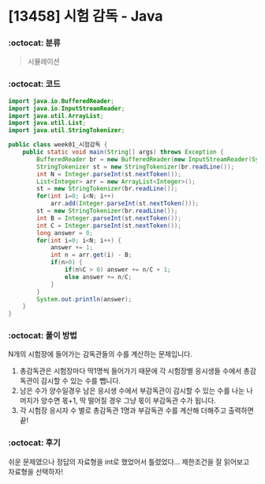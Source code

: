 # [13458] 시험 감독 - Java

###  :octocat: 분류

> 시뮬레이션

### :octocat: 코드

```java
import java.io.BufferedReader;
import java.io.InputStreamReader;
import java.util.ArrayList;
import java.util.List;
import java.util.StringTokenizer;

public class week01_시험감독 {
	public static void main(String[] args) throws Exception {
		BufferedReader br = new BufferedReader(new InputStreamReader(System.in));
		StringTokenizer st = new StringTokenizer(br.readLine());
		int N = Integer.parseInt(st.nextToken());
		List<Integer> arr = new ArrayList<Integer>();
		st = new StringTokenizer(br.readLine());
		for(int i=0; i<N; i++)
			arr.add(Integer.parseInt(st.nextToken()));
		st = new StringTokenizer(br.readLine());
		int B = Integer.parseInt(st.nextToken());
		int C = Integer.parseInt(st.nextToken());
		long answer = 0;
		for(int i=0; i<N; i++) {
			answer += 1;
			int n = arr.get(i) - B;
			if(n>0) {
				if(n%C > 0) answer += n/C + 1;
				else answer += n/C;
			}
		}
		System.out.println(answer);
	}
}
```

### :octocat: 풀이 방법

N개의 시험장에 들어가는 감독관들의 수를 계산하는 문제입니다.
1. 총감독관은 시험장마다 딱1명씩 들어가기 때문에 각 시험장별 응시생들 수에서 총감독관이 감시할 수 있는 수를 뺍니다.
2. 남은 수가 양수일경우 남은 응시생 수에서 부감독관이 감시할 수 있는 수를 나눈 나머지가 양수면 몫+1, 딱 떨어질 경우 그냥 몫이 부감독관 수가 됩니다.
3. 각 시험장 응시자 수 별로 총감독관 1명과 부감독관 수를 계산해 더해주고 출력하면 끝!

### :octocat: 후기

쉬운 문제였으나 정답의 자료형을 int로 했었어서 틀렸었다... 제한조건을 잘 읽어보고 자료형을 선택하자!
